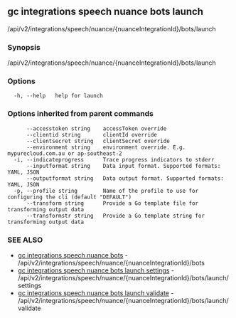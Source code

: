## gc integrations speech nuance bots launch

/api/v2/integrations/speech/nuance/{nuanceIntegrationId}/bots/launch

### Synopsis

/api/v2/integrations/speech/nuance/{nuanceIntegrationId}/bots/launch

### Options

```
  -h, --help   help for launch
```

### Options inherited from parent commands

```
      --accesstoken string    accessToken override
      --clientid string       clientId override
      --clientsecret string   clientSecret override
      --environment string    environment override. E.g. mypurecloud.com.au or ap-southeast-2
  -i, --indicateprogress      Trace progress indicators to stderr
      --inputformat string    Data input format. Supported formats: YAML, JSON
      --outputformat string   Data output format. Supported formats: YAML, JSON
  -p, --profile string        Name of the profile to use for configuring the cli (default "DEFAULT")
      --transform string      Provide a Go template file for transforming output data
      --transformstr string   Provide a Go template string for transforming output data
```

### SEE ALSO

* [gc integrations speech nuance bots](gc_integrations_speech_nuance_bots.html)	 - /api/v2/integrations/speech/nuance/{nuanceIntegrationId}/bots
* [gc integrations speech nuance bots launch settings](gc_integrations_speech_nuance_bots_launch_settings.html)	 - /api/v2/integrations/speech/nuance/{nuanceIntegrationId}/bots/launch/settings
* [gc integrations speech nuance bots launch validate](gc_integrations_speech_nuance_bots_launch_validate.html)	 - /api/v2/integrations/speech/nuance/{nuanceIntegrationId}/bots/launch/validate


